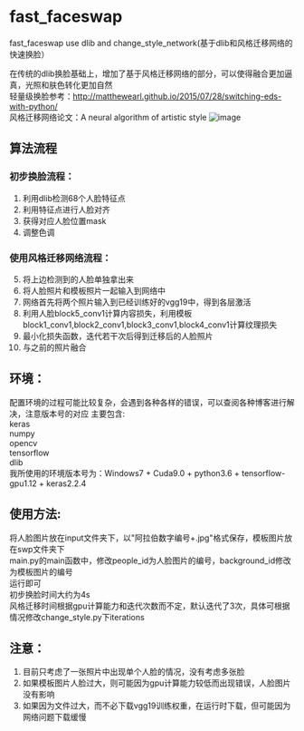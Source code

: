 # fast_faceswap
fast_faceswap use dlib and change_style_network(基于dlib和风格迁移网络的快速换脸）

在传统的dlib换脸基础上，增加了基于风格迁移网络的部分，可以使得融合更加逼真，光照和肤色转化更加自然  
轻量级换脸参考：http://matthewearl.github.io/2015/07/28/switching-eds-with-python/  
风格迁移网络论文：A neural algorithm of artistic style
![image](https://github.com/buaazyc/fast_faceswap/blob/master/output/4to20.jpg)

##  算法流程
### 初步换脸流程：
1. 利用dlib检测68个人脸特征点  
2. 利用特征点进行人脸对齐  
3. 获得对应人脸位置mask  
4. 调整色调  

### 使用风格迁移网络流程：
5. 将上边检测到的人脸单独拿出来  
6. 将人脸照片和模板照片一起输入到网络中  
7. 网络首先将两个照片输入到已经训练好的vgg19中，得到各层激活  
8. 利用人脸block5_conv1计算内容损失，利用模板block1_conv1,block2_conv1,block3_conv1,block4_conv1计算纹理损失  
9. 最小化损失函数，迭代若干次后得到迁移后的人脸照片  
10. 与之前的照片融合  

## 环境：
配置环境的过程可能比较复杂，会遇到各种各样的错误，可以查阅各种博客进行解决，注意版本号的对应
主要包含:  
keras  
numpy  
opencv  
tensorflow  
dlib  
我所使用的环境版本号为：Windows7 + Cuda9.0 + python3.6 + tensorflow-gpu1.12 + keras2.2.4  

## 使用方法:
将人脸图片放在input文件夹下，以"阿拉伯数字编号+.jpg"格式保存，模板图片放在swp文件夹下  
main.py的main函数中，修改people_id为人脸图片的编号，background_id修改为模板图片的编号  
运行即可  
初步换脸时间大约为4s  
风格迁移时间根据gpu计算能力和迭代次数而不定，默认迭代了3次，具体可根据情况修改change_style.py下iterations  

## 注意：
1. 目前只考虑了一张照片中出现单个人脸的情况，没有考虑多张脸  
2. 如果模板图片人脸过大，则可能因为gpu计算能力较低而出现错误，人脸图片没有影响  
3. 如果因为文件过大，而不必下载vgg19训练权重，在运行时下载，但可能因为网络问题下载缓慢  

